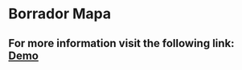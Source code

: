 # Borrador Mapa
## For more information visit the following link: [Demo](https://dannlebeau.github.io/webmap.github.io/)
